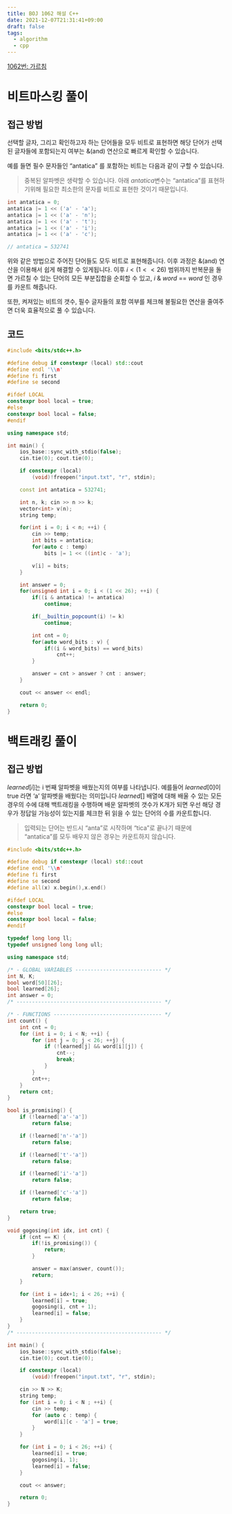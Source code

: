 ```yaml
---
title: BOJ 1062 해설 C++
date: 2021-12-07T21:31:41+09:00
draft: false
tags:
  - algorithm
  - cpp
---
```

<!--more-->
[1062번: 가르침](https://www.acmicpc.net/problem/1062)

# 비트마스킹 풀이

## 접근 방법

선택할 글자, 그리고 확인하고자 하는 단어들을 모두 비트로 표현하면 해당 단어가 선택된 글자들에 포함되는지 여부는 &(and) 연산으로 빠르게 확인할 수 있습니다.

예를 들면 필수 문자들인 “antatica” 를 포함하는 비트는 다음과 같이 구할 수 있습니다.

> 중복된 알파벳은 생략할 수 있습니다. 아래 $antatica$변수는 “antatica”를 표현하기위해 필요한 최소한의 문자를 비트로 표현한 것이기 때문입니다.

```java
int antatica = 0;
antatica |= 1 << ('a' - 'a');
antatica |= 1 << ('a' - 'n');
antatica |= 1 << ('a' - 't');
antatica |= 1 << ('a' - 'i');
antatica |= 1 << ('a' - 'c');

// antatica = 532741
```

위와 같은 방법으로 주어진 단어들도 모두 비트로 표현해줍니다. 이후 과정은 &(and) 연산을 이용해서 쉽게 해결할 수 있게됩니다. 이후 $i < (1 << 26)$ 범위까지 반복문을 돌면 가르칠 수 있는 단어의 모든 부분집합을 순회할 수 있고, $i$ & $word$ == $word$ 인 경우를 카운트 해줍니다.

또한, 켜져있는 비트의 갯수, 필수 글자들의 포함 여부를 체크해 불필요한 연산을 줄여주면 더욱 효율적으로 풀 수 있습니다.

## 코드

```cpp
#include <bits/stdc++.h>

#define debug if constexpr (local) std::cout
#define endl '\\n'
#define fi first
#define se second

#ifdef LOCAL
constexpr bool local = true;
#else
constexpr bool local = false;
#endif

using namespace std;

int main() {
    ios_base::sync_with_stdio(false);
    cin.tie(0); cout.tie(0);

    if constexpr (local) 
        (void)!freopen("input.txt", "r", stdin);

    const int antatica = 532741;

    int n, k; cin >> n >> k;
    vector<int> v(n);
    string temp;

    for(int i = 0; i < n; ++i) {
        cin >> temp;
        int bits = antatica;
        for(auto c : temp)
            bits |= 1 << ((int)c - 'a');

        v[i] = bits;
    }

    int answer = 0;
    for(unsigned int i = 0; i < (1 << 26); ++i) {
        if((i & antatica) != antatica)
            continue;

        if(__builtin_popcount(i) != k)
            continue;

        int cnt = 0;
        for(auto word_bits : v) {
            if((i & word_bits) == word_bits) 
                cnt++;
        }

        answer = cnt > answer ? cnt : answer;
    }

    cout << answer << endl;

    return 0;
}
```

# 백트래킹 풀이

## 접근 방법

$learned[i]$는 i 번째 알파벳을 배웠는지의 여부를 나타냅니다. 예를들어 $learned[0]$이 true 라면 ‘a’ 알파벳을 배웠다는 의미입니다 $learned[]$ 배열에 대해 배울 수 있는 모든 경우의 수에 대해 백트래킹을 수행하며 배운 알파벳의 갯수가 K개가 되면 우선 해당 경우가 정답일 가능성이 있는지를 체크한 뒤 읽을 수 있는 단어의 수를 카운트합니다.

> 입력되는 단어는 반드시 “anta”로 시작하며 “tica”로 끝나기 때문에 “antatica”를 모두 배우지 않은 경우는 카운트하지 않습니다.

```cpp
#include <bits/stdc++.h>

#define debug if constexpr (local) std::cout
#define endl '\\n'
#define fi first
#define se second
#define all(x) x.begin(),x.end()

#ifdef LOCAL
constexpr bool local = true;
#else
constexpr bool local = false;
#endif

typedef long long ll;
typedef unsigned long long ull;

using namespace std;

/* - GLOBAL VARIABLES ---------------------------- */
int N, K;
bool word[50][26];
bool learned[26];
int answer = 0;
/* ----------------------------------------------- */

/* - FUNCTIONS ----------------------------------- */
int count() {
    int cnt = 0;
    for (int i = 0; i < N; ++i) {
        for (int j = 0; j < 26; ++j) {
            if (!learned[j] && word[i][j]) {
                cnt--;
                break;
            }
        }
        cnt++;
    }
    return cnt;
}

bool is_promising() {
    if (!learned['a'-'a'])
        return false;

    if (!learned['n'-'a'])
        return false;

    if (!learned['t'-'a'])
        return false;

    if (!learned['i'-'a'])
        return false;

    if (!learned['c'-'a'])
        return false;

    return true;
}

void gogosing(int idx, int cnt) {
    if (cnt == K) {
        if(!is_promising()) {
            return;
        }

        answer = max(answer, count());
        return;
    }

    for (int i = idx+1; i < 26; ++i) {
        learned[i] = true;
        gogosing(i, cnt + 1);
        learned[i] = false;
    }
}
/* ----------------------------------------------- */

int main() {
    ios_base::sync_with_stdio(false);
    cin.tie(0); cout.tie(0);

    if constexpr (local) 
        (void)!freopen("input.txt", "r", stdin);

    cin >> N >> K;
    string temp;
    for (int i = 0; i < N ; ++i) {
        cin >> temp;
        for (auto c : temp) {
            word[i][c - 'a'] = true;
        }
    }

    for (int i = 0; i < 26; ++i) {
        learned[i] = true;
        gogosing(i, 1);
        learned[i] = false;
    }

    cout << answer;

    return 0;
}
```